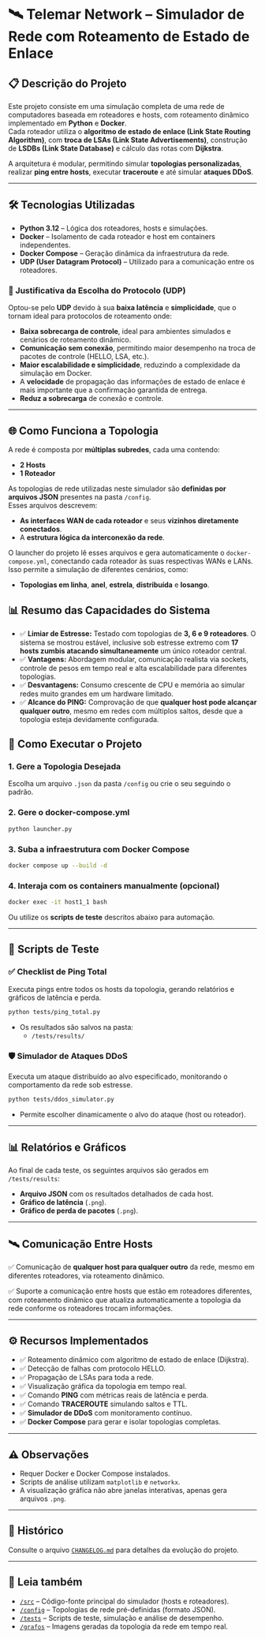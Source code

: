 # 🛰️ Telemar Network – Simulador de Rede com Roteamento de Estado de Enlace

## 📋 Descrição do Projeto

Este projeto consiste em uma simulação completa de uma rede de computadores baseada em roteadores e hosts, com roteamento dinâmico implementado em **Python** e **Docker**.  
Cada roteador utiliza o **algoritmo de estado de enlace (Link State Routing Algorithm)**, com **troca de LSAs (Link State Advertisements)**, construção de **LSDBs (Link State Database)** e cálculo das rotas com **Dijkstra**.

A arquitetura é modular, permitindo simular **topologias personalizadas**, realizar **ping entre hosts**, executar **traceroute** e até simular **ataques DDoS**.

---

## 🛠️ Tecnologias Utilizadas

- **Python 3.12** – Lógica dos roteadores, hosts e simulações.
- **Docker** – Isolamento de cada roteador e host em containers independentes.
- **Docker Compose** – Geração dinâmica da infraestrutura da rede.
- **UDP (User Datagram Protocol)** – Utilizado para a comunicação entre os roteadores.

### 🎯 Justificativa da Escolha do Protocolo (UDP)

Optou-se pelo **UDP** devido à sua **baixa latência** e **simplicidade**, que o tornam ideal para protocolos de roteamento onde:
- **Baixa sobrecarga de controle**, ideal para ambientes simulados e cenários de roteamento dinâmico.
- **Comunicação sem conexão**, permitindo maior desempenho na troca de pacotes de controle (HELLO, LSA, etc.).
- **Maior escalabilidade e simplicidade**, reduzindo a complexidade da simulação em Docker.
- A **velocidade** de propagação das informações de estado de enlace é mais importante que a confirmação garantida de entrega.
- **Reduz a sobrecarga** de conexão e controle.


---

## 🌐 Como Funciona a Topologia

A rede é composta por **múltiplas subredes**, cada uma contendo:
- **2 Hosts**
- **1 Roteador**

As topologias de rede utilizadas neste simulador são **definidas por arquivos JSON** presentes na pasta `/config`.  
Esses arquivos descrevem:

- **As interfaces WAN de cada roteador** e seus **vizinhos diretamente conectados**.
- A **estrutura lógica da interconexão da rede**.

O launcher do projeto lê esses arquivos e gera automaticamente o `docker-compose.yml`, conectando cada roteador às suas respectivas WANs e LANs.  
Isso permite a simulação de diferentes cenários, como:

- **Topologias em linha**, **anel**, **estrela**, **distribuída** e **losango**.

## 📊 Resumo das Capacidades do Sistema

- ✅ **Limiar de Estresse:** Testado com topologias de **3, 6 e 9 roteadores**. O sistema se mostrou estável, inclusive sob estresse extremo com **17 hosts zumbis atacando simultaneamente** um único roteador central.
- ✅ **Vantagens:** Abordagem modular, comunicação realista via sockets, controle de pesos em tempo real e alta escalabilidade para diferentes topologias.
- ✅ **Desvantagens:** Consumo crescente de CPU e memória ao simular redes muito grandes em um hardware limitado.
- ✅ **Alcance do PING:** Comprovação de que **qualquer host pode alcançar qualquer outro**, mesmo em redes com múltiplos saltos, desde que a topologia esteja devidamente configurada.


## 🚀 Como Executar o Projeto

### 1. Gere a Topologia Desejada
Escolha um arquivo `.json` da pasta `/config` ou crie o seu seguindo o padrão.

### 2. Gere o docker-compose.yml
```bash
python launcher.py
```

### 3. Suba a infraestrutura com Docker Compose
```bash
docker compose up --build -d
```

### 4. Interaja com os containers manualmente (opcional)
```bash
docker exec -it host1_1 bash
```

Ou utilize os **scripts de teste** descritos abaixo para automação.

---

## 🧪 Scripts de Teste

### ✅ Checklist de Ping Total
Executa pings entre todos os hosts da topologia, gerando relatórios e gráficos de latência e perda.

```bash
python tests/ping_total.py
```

- Os resultados são salvos na pasta:
  - `/tests/results/`

### 🛡️ Simulador de Ataques DDoS
Executa um ataque distribuído ao alvo especificado, monitorando o comportamento da rede sob estresse.

```bash
python tests/ddos_simulator.py
```

- Permite escolher dinamicamente o alvo do ataque (host ou roteador).

---

## 📊 Relatórios e Gráficos

Ao final de cada teste, os seguintes arquivos são gerados em `/tests/results`:

- **Arquivo JSON** com os resultados detalhados de cada host.
- **Gráfico de latência** (`.png`).
- **Gráfico de perda de pacotes** (`.png`).

---

## 🛰️ Comunicação Entre Hosts

✅ Comunicação de **qualquer host para qualquer outro** da rede, mesmo em diferentes roteadores, via roteamento dinâmico.

✅ Suporte a comunicação entre hosts que estão em roteadores diferentes, com roteamento dinâmico que atualiza automaticamente a topologia da rede conforme os roteadores trocam informações.

---

## ⚙️ Recursos Implementados

- ✅ Roteamento dinâmico com algoritmo de estado de enlace (Dijkstra).
- ✅ Detecção de falhas com protocolo HELLO.
- ✅ Propagação de LSAs para toda a rede.
- ✅ Visualização gráfica da topologia em tempo real.
- ✅ Comando **PING** com métricas reais de latência e perda.
- ✅ Comando **TRACEROUTE** simulando saltos e TTL.
- ✅ **Simulador de DDoS** com monitoramento contínuo.
- ✅ **Docker Compose** para gerar e isolar topologias completas.

---

## ⚠️ Observações

- Requer Docker e Docker Compose instalados.
- Scripts de análise utilizam `matplotlib` e `networkx`.
- A visualização gráfica não abre janelas interativas, apenas gera arquivos `.png`.

---

## 📝 Histórico
Consulte o arquivo [`CHANGELOG.md`](CHANGELOG.md) para detalhes da evolução do projeto.

---

## 📂 Leia também

- [`/src`](./src) – Código-fonte principal do simulador (hosts e roteadores).
- [`/config`](./config) – Topologias de rede pré-definidas (formato JSON).
- [`/tests`](./tests) – Scripts de teste, simulação e análise de desempenho.
- [`/grafos`](./grafos) – Imagens geradas da topologia da rede em tempo real.
